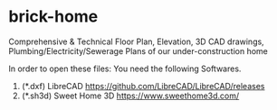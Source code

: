 # brick-home
Comprehensive &amp; Technical Floor Plan, Elevation, 3D CAD drawings, Plumbing/Electricity/Sewerage Plans of our under-construction home

In order to open these files:
You need the following Softwares.
1. (*.dxf) LibreCAD https://github.com/LibreCAD/LibreCAD/releases
2. (*.sh3d) Sweet Home 3D https://www.sweethome3d.com/
